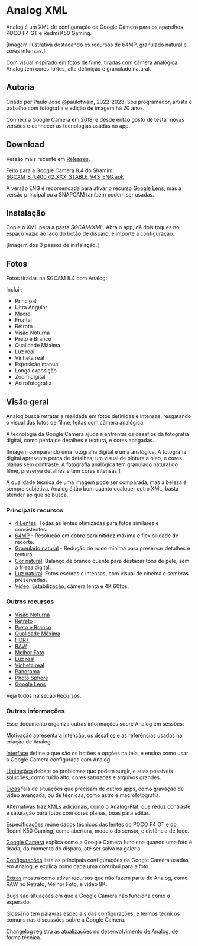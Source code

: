 # Analog XML
Analog é um XML de configuração da Google Camera para os aparelhos POCO F4 GT e Redmi K50 Gaming.

[Imagem ilustrativa destacando os recursos de 64MP, granulado natural e cores intensas.]

Com visual inspirado em fotos de filme, tiradas com câmera analógica, Analog tem cores fortes, alta definição e granulado natural.
## Autoria
Criado por Paulo José @paulotwain, 2022-2023. Sou programador, artista e trabalho com fotografia e edição de imagem há 20 anos.

Conheci a Google Camera em 2018, e desde então gosto de testar novas versões e conhecer as tecnologias usadas no app.
## Download
Versão mais recente em [Releases](https://github.com/pauloup/analog-xml/releases).

Feito para a Google Camera 8.4 do Shamim: [SGCAM_8.4.400.42.XXX_STABLE_V43_ENG.apk](https://t.me/googlecameramodbyshamim/789?single)

A versão ENG é recomendada para ativar o recurso [Google Lens](#Google%20Lens), mas a versão principal ou a SNAPCAM também podem ser usadas.
## Instalação
Copie o XML para a pasta *SGCAM/XML*. Abra o app, dê dois toques no espaço vazio ao lado do botão de disparo, e importe a configuração.

[Imagem dos 3 passos de instalação.]
## Fotos
Fotos tiradas na SGCAM 8.4 com Analog:

Incluir:
- Principal
- Ultra Angular
- Macro
- Frontal
- Retrato
- Visão Noturna
- Preto e Branco
- Qualidade Máxima
- Luz real
- Vinheta real
- Exposição manual
- Longa exposição
- Zoom digital
- Astrofotografia
## Visão geral
Analog busca retratar a realidade em fotos definidas e intensas, resgatando o visual das fotos de filme, feitas com câmera analógica.

A tecnologia da Google Camera ajuda a enfrentar os desafios da fotografia digital, como perda de detalhes e textura, e cores apagadas.

[Imagem comparando uma fotografia digital e uma analógica. A fotografia digital apresenta perda de detalhes, um visual de pintura a óleo, e cores planas sem contraste. A fotografia analógica tem granulado natural do filme, preserva detalhes e tem cores intensas.]

A qualidade técnica de uma imagem pode ser comparada, mas a beleza é sempre subjetiva. Analog é tão bom quanto qualquer outro XML, basta atender ao que se busca.
### Principais recursos
- [4 Lentes](#4%20Lentes): Todas as lentes otimizadas para fotos similares e consistentes.
- [64MP](#64MP) - Resolução em dobro para nitidez máxima e flexibilidade de recorte.
- [Granulado natural](#Granulado%20natural) - Redução de ruído mínima para preservar detalhes e textura.
- [Cor natural](#Cor%20natural): Balanço de branco quente para destacar tons de pele, sem a frieza digital.
- [Luz natural](#Luz%20natural): Fotos escuras e intensas, com visual de cinema e sombras preservadas.
- [Vídeo](#Vídeo): Estabilização, câmera lenta e 4K 60fps.
### Outros recursos
- [Visão Noturna](#Visão%20Noturna)
- [Retrato](#Retrato)
- [Preto e Branco](#Preto%20e%20Branco)
- [Qualidade Máxima](#Qualidade%20Máxima)
- [HDR+](#HDR+)
- [RAW](#RAW)
- [Melhor Foto](#Melhor%20Foto)
- [Luz real](#Luz%20real)
- [Vinheta real](#Vinheta%20real)
- [Panorama](#Panorama)
- [Photo Sphere](#Photo%20Sphere)
- [Google Lens](#Google%20Lens)

Veja todos na seção [Recursos](#Recursos).
### Outras informações
Esse documento organiza outras informações sobre Analog em sessões:

[Motivação](#Motivação) apresenta a intenção, os desafios e as referências usadas na criação de Analog.

[Interface](#Interface) define o que são os botões e opções na tela, e ensina como usar a Google Camera configurada com Analog.

[Limitações](#Limitações) debate os problemas que podem surgir, e suas possíveis soluções, como ruído alto, cores saturadas e arquivos grandes.

[Dicas](#Dicas) fala de situações que precisam de outros apps, como gravação de vídeo avançada, ou de técnicas, como astro e macrofotografia.

[Alternativas](#Alternativas) traz XMLs adicionais, como o Analog-Flat, que reduz contraste e saturação  para fotos com cores planas, boas para editar.

[Especificações](#Especificações) reúne dados técnicos das lentes do POCO F4 GT e do Redmi K50 Gaming, como abertura, modelo do sensor, e distância de foco.

[Google Camera](#Google%20Camera) explica como a Google Camera funciona quando uma foto é tirada, do momento do disparo, até ser salva na galeria.

[Configurações](#Configurações) lista as principais configurações da Google Camera usadas em Analog, e explica como cada uma contribui para a foto.

[Extras](#Extras) mostra como ativar recursos que não fazem parte de Analog, como RAW no Retrato, Melhor Foto, e vídeo 8K.

[Bugs](#Bugs) são situações em que a Google Camera não funciona como o esperado.

[Glossário](#Glossário) tem palavras especiais das configurações, e termos técnicos comuns nas discussões sobre a Google Camera.

[Changelog](#Changelog) registra as atualizações no desenvolvimento de Analog, de forma técnica.
